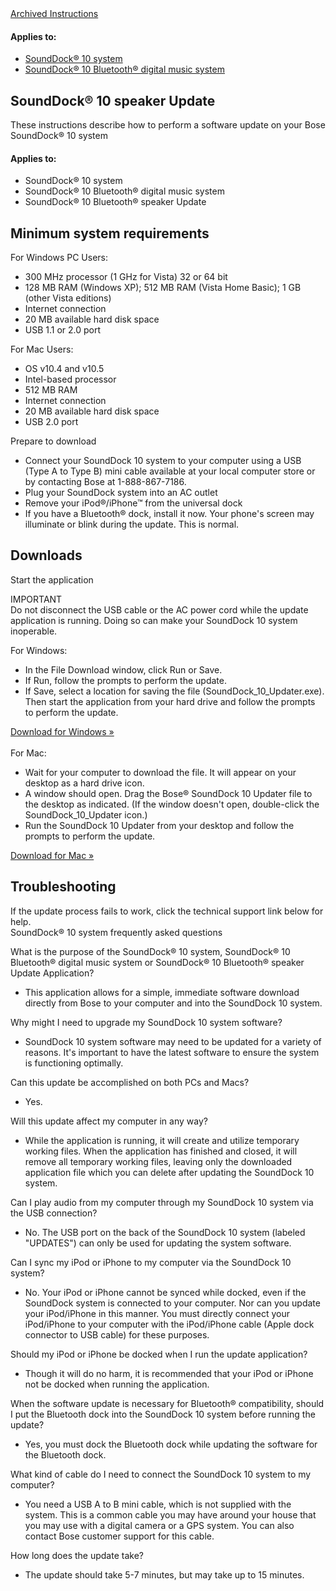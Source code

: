 <div data-id="SupportTabs_tab3" class="bose-tabContent__content " lpos="Downloads region area">
<a name="SupportTabs_tab3" title=""></a>
<a href="https://web.archive.org/web/20160420222309/http://worldwide.bose.com/downloads/en/web/sounddock_overview/page.html">Archived Instructions</a>
<div class="articleAppliesTo">
<div class="bose-list bose-list--appliesToList">
<h4 class="bose-list__title">Applies to: </h4>
<ul class="bose-list__list">
<li class="bose-list__listitem ">
<a href="https://web.archive.org/web/20180724145241/https://www.bose.com/en_us/support/products/docking_speakers_support/sounddock_10.html">SoundDock® 10 system</a><br>
</li>
<li class="bose-list__listitem ">
<a href="https://web.archive.org/web/20180724145241/https://www.bose.com/en_us/support/products/docking_speakers_support/sounddock_10.html">SoundDock® 10 Bluetooth® digital music system</a>
</li>
</ul>
</div>
</div>
<div class="title">
<h2 class="bose-title -left   -none">
SoundDock&reg; 10 speaker Update
</h2>
These instructions describe how to perform a software update on your Bose SoundDock&reg; 10 system
<h4>Applies to: </h4>
<ul>
<li>SoundDock&reg; 10 system</li>
<li>SoundDock&reg; 10 Bluetooth&reg; digital music system</li>
<li>SoundDock&reg; 10 Bluetooth&reg; speaker Update</li>
</ul>
<h2 class="bose-tabContent__title ">Minimum system requirements</h2>
For Windows PC Users:<br />
<ul>
<li>300 MHz processor (1 GHz for Vista) 32 or 64 bit</li>
<li>128 MB RAM (Windows XP); 512 MB RAM (Vista Home Basic); 1 GB (other Vista editions)</li>
<li>Internet connection</li>
<li>20 MB available hard disk space</li>
<li>USB 1.1 or 2.0 port</li>
</ul>
For Mac Users:<br />
<ul>
<li>OS v10.4 and v10.5</li>
<li>Intel-based processor</li>
<li>512 MB RAM</li>
<li>Internet connection</li>
<li>20 MB available hard disk space</li>
<li>USB 2.0 port</li>
</ul>
Prepare to download<br />
<ul>
<li>Connect your SoundDock 10 system to your computer using a USB (Type A to Type B) mini cable available at your local computer store or by contacting Bose at 1-888-867-7186.</li>
<li>Plug your SoundDock system into an AC outlet</li>
<li>Remove your iPod&reg;/iPhone&trade; from the universal dock</li>
<li>If you have a Bluetooth&reg; dock, install it now. Your phone's screen may illuminate or blink during the update. This is normal.</li>
</ul>
<h2 class="bose-tabContent__title ">Downloads</h2>
<p>Start the application</p>
<p>IMPORTANT<br />
Do not disconnect the USB cable or the AC power cord while the update application is running. Doing so can make your SoundDock 10 system inoperable.</p>
<p>For Windows:<br />
<ul>
<li>In the File Download window, click Run or Save.</li>
<li>If Run, follow the prompts to perform the update.</li>
<li>If Save, select a location for saving the file (SoundDock_10_Updater.exe). Then start the application from your hard drive and follow the prompts to perform the update.</li>
</ul>
<a href="https://downloads.bose.com/ced/sounddock_10/windows/SoundDock_10_Updater.exe">Download for Windows &raquo;</a><br />
  <br />
For Mac:<br />
<ul>
<li>Wait for your computer to download the file. It will appear on your desktop as a hard drive icon.</li>
<li>A window should open. Drag the Bose&reg; SoundDock 10 Updater file to the desktop as indicated. (If the window doesn't open, double-click the SoundDock_10_Updater icon.)</li>
<li>Run the SoundDock 10 Updater from your desktop and follow the prompts to perform the update.</li>
</ul>
<a href="https://downloads.bose.com/ced/sounddock_10/mac/SoundDock_10_Updater.dmg">Download for Mac &raquo;</a><br />
<h2 class="bose-tabContent__title ">Troubleshooting</h2>
If the update process fails to work, click the technical support link below for help.<br />
SoundDock&reg; 10 system frequently asked questions</p>
What is the purpose of the SoundDock&reg; 10 system, SoundDock&reg; 10 Bluetooth&reg; digital music system or SoundDock&reg; 10 Bluetooth&reg; speaker Update Application?
<ul><li>This application allows for a simple, immediate software download directly from Bose to your computer and into the SoundDock 10 system.</li></ul>
Why might I need to upgrade my SoundDock 10 system software?
<ul><li>SoundDock 10 system software may need to be updated for a variety of reasons. It's important to have the latest software to ensure the system is functioning optimally.</li></ul>
Can this update be accomplished on both PCs and Macs?<br />
<ul><li>Yes.</li></ul>
Will this update affect my computer in any way?<br />
<ul><li>While the application is running, it will create and utilize temporary working files. When the application has finished and closed, it will remove all temporary working files, leaving only the downloaded application file which you can delete after updating the SoundDock 10 system.</li></ul>
Can I play audio from my computer through my SoundDock 10 system via the USB connection?<br />
<ul><li>No. The USB port on the back of the SoundDock 10 system (labeled &quot;UPDATES&quot;) can only be used for updating the system software.</li></ul>
Can I sync my iPod or iPhone to my computer via the SoundDock 10 system?<br />
<ul><li>No. Your iPod or iPhone cannot be synced while docked, even if the SoundDock system is connected to your computer. Nor can you update your iPod/iPhone in this manner. You must directly connect your iPod/iPhone to your computer with the iPod/iPhone cable (Apple dock connector to USB cable) for these purposes.</li></ul>
Should my iPod or iPhone be docked when I run the update application?<br />
<ul><li>Though it will do no harm, it is recommended that your iPod or iPhone not be docked when running the application.</li></ul>
When the software update is necessary for Bluetooth&reg; compatibility, should I put the Bluetooth dock into the SoundDock 10 system before running the update?<br />
<ul><li>Yes, you must dock the Bluetooth dock while updating the software for the Bluetooth dock.</li></ul>
What kind of cable do I need to connect the SoundDock 10 system to my computer?<br />
<ul><li>You need a USB A to B mini cable, which is not supplied with the system. This is a common cable you may have around your house that you may use with a digital camera or a GPS system. You can also contact Bose customer support for this cable.</li></ul>
How long does the update take?
<ul><li>The update should take 5-7 minutes, but may take up to 15 minutes.</li></ul>
</div>
</main>
